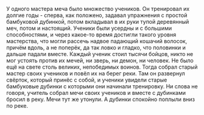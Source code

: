   У одного мастера меча было множество учеников. Он тренировал их долгие годы - сперва, как положено, задавал упражнения с простой бамбуковой дубинкой, потом вкладывал в их руки тупой деревянный меч, потом и настоящий. Ученики были усердны и с большими способностями, и через какое-то время достигли такого уровня мастерства, что могли рассечь надвое падающий кошачий волосок, причём вдоль, а не поперёк, да так ловко и гладко, что половинки и дальше падали вместе. Каждый ученик стоил тысячи бойцов, никто не мог устоять против их мечей, ни зверь, ни демон, ни человек. Не было ещё на свете столь великих, непобедимых воинов.
Тогда собрал старый мастер своих учеников и повёл их на берег реки.
Там он развернул свёрток, который принёс с собой, и ученики увидели старые бамбуковые дубинки с которыми они начинали тренировку. Ни слова не говоря, учитель собрал мечи своих учеников и вместе с дубинками бросил в реку.
Мечи тут же утонули. А дубинки спокойно поплыли вниз по реке.    